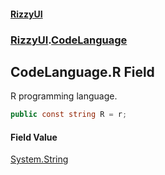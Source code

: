 #### [RizzyUI](index 'index')
### [RizzyUI](RizzyUI 'RizzyUI').[CodeLanguage](RizzyUI.CodeLanguage 'RizzyUI.CodeLanguage')

## CodeLanguage.R Field

R programming language.

```csharp
public const string R = r;
```

#### Field Value
[System.String](https://docs.microsoft.com/en-us/dotnet/api/System.String 'System.String')